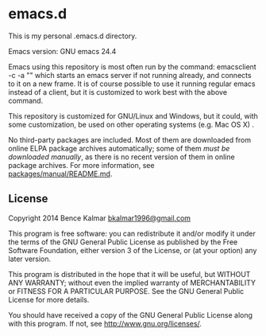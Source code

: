# emacs.d

This is my personal .emacs.d directory.

Emacs version: GNU emacs 24.4

Emacs using this repository is most often run by the command:
    emacsclient -c -a ""
which starts an emacs server if not running already, and connects to it on a new
frame.  It is of course possible to use it running regular emacs instead of
a client, but it is customized to work best with the above command.

This repository is customized for GNU/Linux and Windows, but it could, with some
customization, be used on other operating systems (e.g. Mac OS X) .

No third-party packages are included.  Most of them are downloaded from online
ELPA package archives automatically; some of them *must be downloaded manually*,
as there is no recent version of them in online package archives.  For more
information, see [packages/manual/README.md](packages/manual/README.md).

## License

Copyright 2014  Bence Kalmar <bkalmar1996@gmail.com>

This program is free software: you can redistribute it and/or modify
it under the terms of the GNU General Public License as published by
the Free Software Foundation, either version 3 of the License, or
(at your option) any later version.

This program is distributed in the hope that it will be useful,
but WITHOUT ANY WARRANTY; without even the implied warranty of
MERCHANTABILITY or FITNESS FOR A PARTICULAR PURPOSE.  See the
GNU General Public License for more details.

You should have received a copy of the GNU General Public License
along with this program.  If not, see <http://www.gnu.org/licenses/>.
